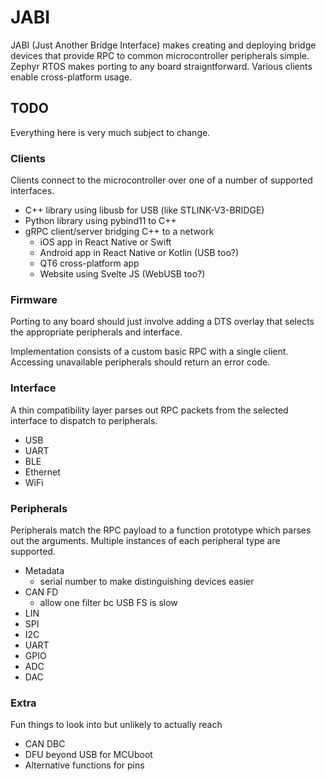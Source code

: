 # JABI

JABI (Just Another Bridge Interface) makes creating and deploying bridge devices that provide RPC to common microcontroller peripherals simple. Zephyr RTOS makes porting to any board straigntforward. Various clients enable cross-platform usage.

## TODO

Everything here is very much subject to change.

### Clients

Clients connect to the microcontroller over one of a number of supported interfaces.

- C++ library using libusb for USB (like STLINK-V3-BRIDGE)
- Python library using pybind11 to C++
- gRPC client/server bridging C++ to a network
    - iOS app in React Native or Swift
    - Android app in React Native or Kotlin (USB too?)
    - QT6 cross-platform app
    - Website using Svelte JS (WebUSB too?)

### Firmware

Porting to any board should just involve adding a DTS overlay that selects the appropriate peripherals and interface.

Implementation consists of a custom basic RPC with a single client. Accessing unavailable peripherals should return an error code.

### Interface

A thin compatibility layer parses out RPC packets from the selected interface to dispatch to peripherals.

- USB
- UART
- BLE
- Ethernet
- WiFi

### Peripherals

Peripherals match the RPC payload to a function prototype which parses out the arguments. Multiple instances of each peripheral type are supported.

- Metadata
    - serial number to make distinguishing devices easier
- CAN FD
    - allow one filter bc USB FS is slow
- LIN
- SPI
- I2C
- UART
- GPIO
- ADC
- DAC

### Extra

Fun things to look into but unlikely to actually reach

- CAN DBC
- DFU beyond USB for MCUboot
- Alternative functions for pins

